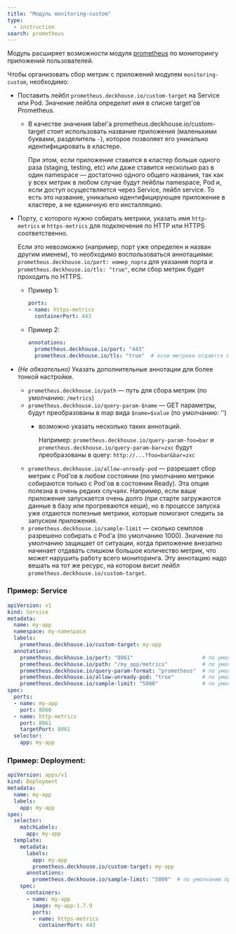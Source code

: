 ```yaml
---
title: "Модуль monitoring-custom"
type:
  - instruction
search: prometheus
---
```


Модуль расширяет возможности модуля [prometheus](../../modules/300-prometheus/) по мониторингу приложений пользователей.

Чтобы организовать сбор метрик с приложений модулем `monitoring-custom`, необходимо:

- Поставить лейбл `prometheus.deckhouse.io/custom-target` на Service или Pod. Значение лейбла определит имя в списке target'ов Prometheus.
   - В качестве значения label'а prometheus.deckhouse.io/custom-target стоит использовать название приложения (маленькими буквами, разделитель `-`), которое позволяет его уникально идентифицировать в кластере.

     При этом, если приложение ставится в кластер больше одного раза (staging, testing, etc) или даже ставится несколько раз в один namespace — достаточно одного общего названия, так как у всех метрик в любом случае будут лейблы namespace, Pod и, если доступ осуществляется через Service, лейбл service. То есть это название, уникально идентифицирующее приложение в кластере, а не единичную его инсталляцию.
- Порту, с которого нужно собирать метрики, указать имя `http-metrics` и `https-metrics` для подключения по HTTP или HTTPS соответственно.

  Если это невозможно (например, порт уже определен и назван другим именем), то необходимо воспользоваться аннотациями: `prometheus.deckhouse.io/port: номер_порта` для указания порта и `prometheus.deckhouse.io/tls: "true"`, если сбор метрик будет проходить по HTTPS.
  - Пример 1:

    ```yaml
    ports:
    - name: https-metrics
      containerPort: 443
    ```

  - Пример 2:
    ```yaml
    annotations:
      prometheus.deckhouse.io/port: "443"
      prometheus.deckhouse.io/tls: "true"  # если метрики отдаются по http, эту аннотацию указывать не нужно
    ```

- *(Не обязательно)* Указать дополнительные аннотации для более тонкой настройки.

  * `prometheus.deckhouse.io/path` — путь для сбора метрик (по умолчанию: `/metrics`)
  * `prometheus.deckhouse.io/query-param-$name` — GET параметры, будут преобразованы в map вида `$name=$value` (по умолчанию: '')
    - возможно указать несколько таких аннотаций.

      Например: `prometheus.deckhouse.io/query-param-foo=bar` и `prometheus.deckhouse.io/query-param-bar=zxc` будут преобразованы в query: `http://...?foo=bar&bar=zxc`
  * `prometheus.deckhouse.io/allow-unready-pod` — разрешает сбор метрик с Pod'ов в любом состоянии (по умолчанию метрики собираются только с Pod'ов в состоянии Ready). Эта опция полезна в очень редких случаях. Например, если ваше приложение запускается очень долго (при старте загружаются данные в базу или прогреваются кеши), но в процессе запуска уже отдаются полезные метрики, которые помогают следить за запуском приложения.
  * `prometheus.deckhouse.io/sample-limit` — сколько семплов разрешено собирать с Pod'а (по умолчанию 1000). Значение по умолчанию защищает от ситуации, когда приложение внезапно начинает отдавать слишком большое количество метрик, что может нарушить работу всего мониторинга. Эту аннотацию надо вешать на тот же ресурс, на котором висит лейбл  `prometheus.deckhouse.io/custom-target`.

### Пример: Service
```yaml
apiVersion: v1
kind: Service
metadata:
  name: my-app
  namespace: my-namespace
  labels:
    prometheus.deckhouse.io/custom-target: my-app
  annotations:
    prometheus.deckhouse.io/port: "8061"                      # по умолчанию будет использоваться порт сервиса с именем http-metrics или https-metrics
    prometheus.deckhouse.io/path: "/my_app/metrics"           # по умолчанию /metrics
    prometheus.deckhouse.io/query-param-format: "prometheus"  # по умолчанию ''
    prometheus.deckhouse.io/allow-unready-pod: "true"         # по умолчанию Pod'ы НЕ в Ready игнорируются
    prometheus.deckhouse.io/sample-limit: "5000"              # по умолчанию принимается не больше 1000 метрик от одного Pod'а
spec:
  ports:
  - name: my-app
    port: 8060
  - name: http-metrics
    port: 8061
    targetPort: 8061
  selector:
    app: my-app
```

### Пример: Deployment:
```yaml
apiVersion: apps/v1
kind: Deployment
metadata:
  name: my-app
  labels:
    app: my-app
spec:
  selector:
    matchLabels:
      app: my-app
  template:
    metadata:
      labels:
        app: my-app
        prometheus.deckhouse.io/custom-target: my-app
      annotations:
        prometheus.deckhouse.io/sample-limit: "5000"  # по умолчанию принимается не больше 1000 метрик от одного Pod'а
    spec:
      containers:
      - name: my-app
        image: my-app:1.7.9
        ports:
        - name: https-metrics
          containerPort: 443
```
